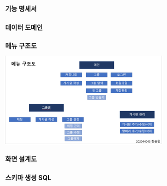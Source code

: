 ## 기능 명세서

## 데이터 도메인

## 메뉴 구조도

<img width="" height="" src='메뉴구조도.PNG'></img>
## 화면 설계도

## 스키마 생성 SQL
